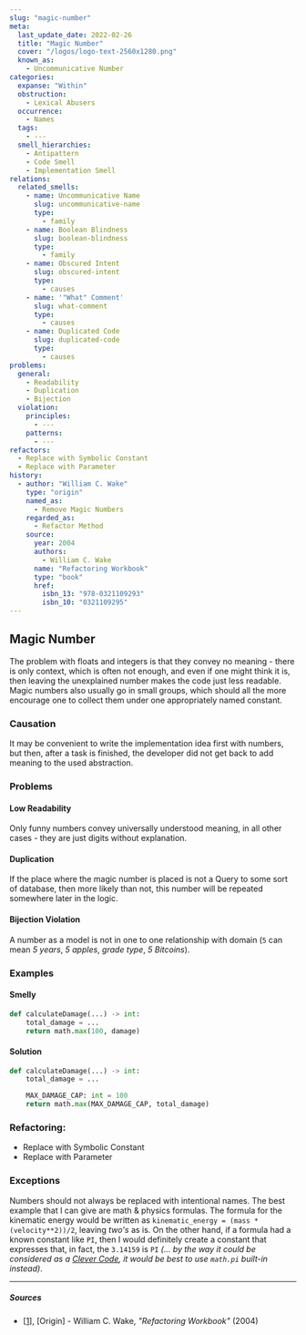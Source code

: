 ```yaml
---
slug: "magic-number"
meta:
  last_update_date: 2022-02-26
  title: "Magic Number"
  cover: "/logos/logo-text-2560x1280.png"
  known_as:
    - Uncommunicative Number
categories:
  expanse: "Within"
  obstruction:
    - Lexical Abusers
  occurrence:
    - Names
  tags:
    - ---
  smell_hierarchies:
    - Antipattern
    - Code Smell
    - Implementation Smell
relations:
  related_smells:
    - name: Uncommunicative Name
      slug: uncommunicative-name
      type:
        - family
    - name: Boolean Blindness
      slug: boolean-blindness
      type:
        - family
    - name: Obscured Intent
      slug: obscured-intent
      type:
        - causes
    - name: '"What" Comment'
      slug: what-comment
      type:
        - causes
    - name: Duplicated Code
      slug: duplicated-code
      type:
        - causes
problems:
  general:
    - Readability
    - Duplication
    - Bijection
  violation:
    principles:
      - ---
    patterns:
      - ---
refactors:
  - Replace with Symbolic Constant
  - Replace with Parameter
history:
  - author: "William C. Wake"
    type: "origin"
    named_as:
      - Remove Magic Numbers
    regarded_as:
      - Refactor Method
    source:
      year: 2004
      authors:
        - William C. Wake
      name: "Refactoring Workbook"
      type: "book"
      href:
        isbn_13: "978-0321109293"
        isbn_10: "0321109295"
---
```


## Magic Number

The problem with floats and integers is that they convey no meaning - there is only context, which is often not enough, and even if one might think it is, then leaving the unexplained number makes the code just less readable. Magic numbers also usually go in small groups, which should all the more encourage one to collect them under one appropriately named constant.

### Causation

It may be convenient to write the implementation idea first with numbers, but then, after a task is finished, the developer did not get back to add meaning to the used abstraction.

### Problems

#### **Low Readability**

Only funny numbers convey universally understood meaning, in all other cases - they are just digits without explanation.

#### **Duplication**

If the place where the magic number is placed is not a Query to some sort of database, then more likely than not, this number will be repeated somewhere later in the logic.

#### **Bijection Violation**

A number as a model is not in one to one relationship with domain (`5` can mean _5 years_, _5 apples_, _grade type_, _5 Bitcoins_).

### Examples

<div class="example-block">

#### Smelly

```py
def calculateDamage(...) -> int:
    total_damage = ...
    return math.max(100, damage)
```

#### Solution

```py
def calculateDamage(...) -> int:
    total_damage = ...

    MAX_DAMAGE_CAP: int = 100
    return math.max(MAX_DAMAGE_CAP, total_damage)
```

</div>

### Refactoring:

- Replace with Symbolic Constant
- Replace with Parameter

### Exceptions

Numbers should not always be replaced with intentional names. The best example that I can give are math & physics formulas. The formula for the kinematic energy would be written as `kinematic_energy = (mass * (velocity**2))/2`, leaving _two's_ as is. On the other hand, if a formula had a known constant like `PI`, then I would definitely create a constant that expresses that, in fact, the `3.14159` is `PI` _(... by the way it could be considered as a [Clever Code](./clever-code.md), it would be best to use `math.pi` built-in instead)_.

---

##### Sources

- [[1](#sources)], [Origin] - William C. Wake, _"Refactoring Workbook"_ (2004)
